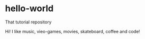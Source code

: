 # hello-world
That tutorial repository

Hi! I like music, vieo-games, movies, skateboard, coffee and code!
